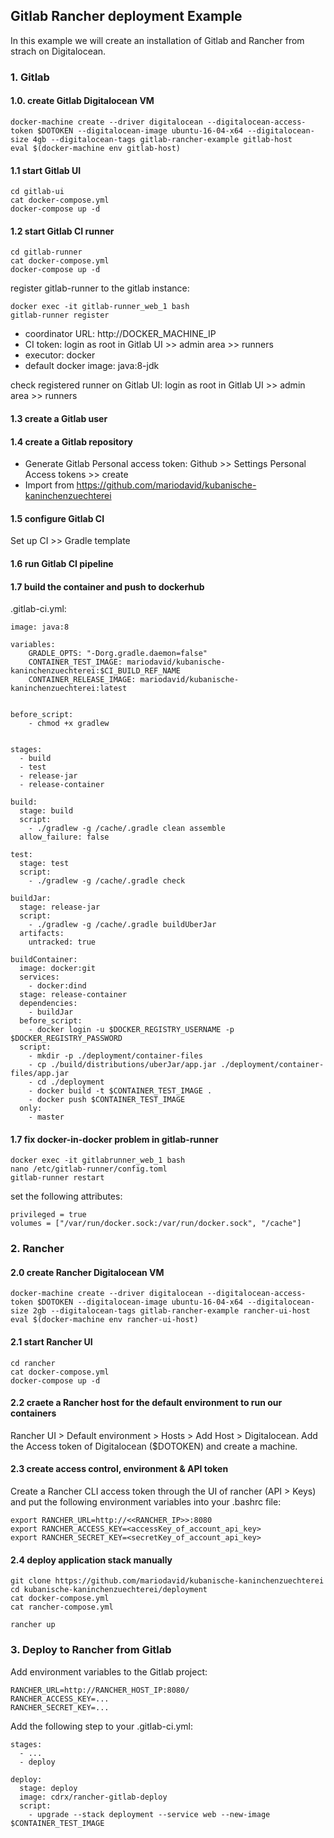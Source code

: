 ## Gitlab Rancher deployment Example

In this example we will create an installation of Gitlab and Rancher from strach on Digitalocean.

### 1. Gitlab

#### 1.0. create Gitlab Digitalocean VM

````
docker-machine create --driver digitalocean --digitalocean-access-token $DOTOKEN --digitalocean-image ubuntu-16-04-x64 --digitalocean-size 4gb --digitalocean-tags gitlab-rancher-example gitlab-host
eval $(docker-machine env gitlab-host)
````

#### 1.1 start Gitlab UI
````
cd gitlab-ui
cat docker-compose.yml
docker-compose up -d
````


#### 1.2 start Gitlab CI runner

````
cd gitlab-runner
cat docker-compose.yml
docker-compose up -d
````


register gitlab-runner to the gitlab instance:
````
docker exec -it gitlab-runner_web_1 bash
gitlab-runner register
````
* coordinator URL: http://DOCKER_MACHINE_IP
* CI token: login as root in Gitlab UI >> admin area >> runners
* executor: docker
* default docker image: java:8-jdk

check registered runner on Gitlab UI: login as root in Gitlab UI >> admin area >> runners

#### 1.3 create a Gitlab user

#### 1.4 create a Gitlab repository
- Generate Gitlab Personal access token: Github >> Settings Personal Access tokens >> create
- Import from https://github.com/mariodavid/kubanische-kaninchenzuechterei

#### 1.5 configure Gitlab CI
Set up CI >> Gradle template

#### 1.6 run Gitlab CI pipeline

#### 1.7 build the container and push to dockerhub

.gitlab-ci.yml:

````
image: java:8

variables:
    GRADLE_OPTS: "-Dorg.gradle.daemon=false"
    CONTAINER_TEST_IMAGE: mariodavid/kubanische-kaninchenzuechterei:$CI_BUILD_REF_NAME
    CONTAINER_RELEASE_IMAGE: mariodavid/kubanische-kaninchenzuechterei:latest


before_script:
    - chmod +x gradlew


stages:
  - build
  - test
  - release-jar
  - release-container

build:
  stage: build
  script:
    - ./gradlew -g /cache/.gradle clean assemble
  allow_failure: false

test:
  stage: test
  script:
    - ./gradlew -g /cache/.gradle check

buildJar:
  stage: release-jar
  script:
    - ./gradlew -g /cache/.gradle buildUberJar
  artifacts:
    untracked: true

buildContainer:
  image: docker:git
  services:
    - docker:dind
  stage: release-container
  dependencies:
    - buildJar
  before_script:
    - docker login -u $DOCKER_REGISTRY_USERNAME -p $DOCKER_REGISTRY_PASSWORD
  script:
    - mkdir -p ./deployment/container-files
    - cp ./build/distributions/uberJar/app.jar ./deployment/container-files/app.jar
    - cd ./deployment
    - docker build -t $CONTAINER_TEST_IMAGE .
    - docker push $CONTAINER_TEST_IMAGE
  only:
    - master

````


#### 1.7 fix docker-in-docker problem in gitlab-runner
````
docker exec -it gitlabrunner_web_1 bash
nano /etc/gitlab-runner/config.toml
gitlab-runner restart
````
set the following attributes:
````
privileged = true
volumes = ["/var/run/docker.sock:/var/run/docker.sock", "/cache"]
````

### 2. Rancher

#### 2.0 create Rancher Digitalocean VM
````
docker-machine create --driver digitalocean --digitalocean-access-token $DOTOKEN --digitalocean-image ubuntu-16-04-x64 --digitalocean-size 2gb --digitalocean-tags gitlab-rancher-example rancher-ui-host
eval $(docker-machine env rancher-ui-host)
````

#### 2.1 start Rancher UI
````
cd rancher
cat docker-compose.yml
docker-compose up -d
````

#### 2.2 craete a Rancher host for the default environment to run our containers

Rancher UI > Default environment > Hosts > Add Host > Digitalocean. Add the Access token of Digitalocean ($DOTOKEN) and create a machine.

#### 2.3 create access control, environment & API token

Create a Rancher CLI access token through the UI of rancher (API > Keys) and put the following environment variables into your .bashrc file:
````
export RANCHER_URL=http://<<RANCHER_IP>>:8080
export RANCHER_ACCESS_KEY=<accessKey_of_account_api_key>
export RANCHER_SECRET_KEY=<secretKey_of_account_api_key>
````


#### 2.4 deploy application stack manually
````
git clone https://github.com/mariodavid/kubanische-kaninchenzuechterei
cd kubanische-kaninchenzuechterei/deployment
cat docker-compose.yml
cat rancher-compose.yml

rancher up
````


### 3. Deploy to Rancher from Gitlab

Add environment variables to the Gitlab project:
````
RANCHER_URL=http://RANCHER_HOST_IP:8080/
RANCHER_ACCESS_KEY=...
RANCHER_SECRET_KEY=...
````
Add the following step to your .gitlab-ci.yml:
````
stages:
  - ...
  - deploy

deploy:
  stage: deploy
  image: cdrx/rancher-gitlab-deploy
  script:
    - upgrade --stack deployment --service web --new-image $CONTAINER_TEST_IMAGE

````

